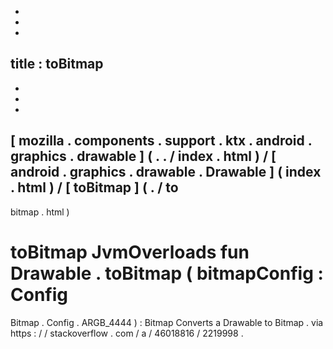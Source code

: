 -
-
-
title
:
toBitmap
-
-
-
-
[
mozilla
.
components
.
support
.
ktx
.
android
.
graphics
.
drawable
]
(
.
.
/
index
.
html
)
/
[
android
.
graphics
.
drawable
.
Drawable
]
(
index
.
html
)
/
[
toBitmap
]
(
.
/
to
-
bitmap
.
html
)
#
toBitmap
JvmOverloads
fun
Drawable
.
toBitmap
(
bitmapConfig
:
Config
=
Bitmap
.
Config
.
ARGB_4444
)
:
Bitmap
Converts
a
Drawable
to
Bitmap
.
via
https
:
/
/
stackoverflow
.
com
/
a
/
46018816
/
2219998
.
